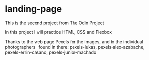 # landing-page
This is the second project from The Odin Project

In this project I will practice HTML, CSS and Flexbox

Thanks to the web page Pexels for the images, and to the individual photographers I found in there: pexels-lukas, pexels-alex-azabache, pexels-errin-casano, pexels-junior-machado